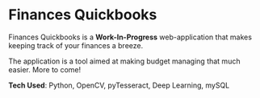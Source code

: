# Finances Quickbooks

Finances Quickbooks is a **Work-In-Progress** web-application that makes keeping track of your finances a breeze.

The application is a tool aimed at making budget managing that much easier. More to come!

**Tech Used**: Python, OpenCV, pyTesseract, Deep Learning, mySQL


